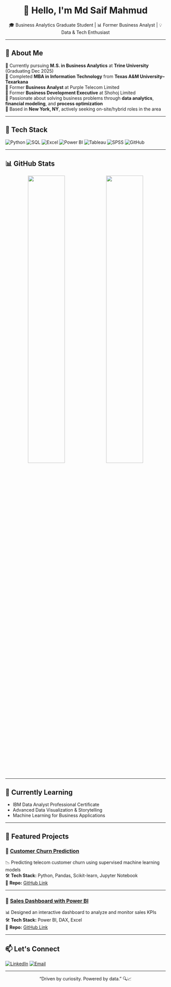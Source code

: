 <h1 align="center">👋 Hello, I'm Md Saif Mahmud</h1>

<p align="center">
🎓 Business Analytics Graduate Student | 📊 Former Business Analyst | 💡 Data & Tech Enthusiast  
</p>

---

## 🚀 About Me

🔹 Currently pursuing **M.S. in Business Analytics** at **Trine University** (Graduating Dec 2025)  
🔹 Completed **MBA in Information Technology** from **Texas A&M University–Texarkana**  
🔹 Former **Business Analyst** at Purple Telecom Limited  
🔹 Former **Business Development Executive** at Shohoj Limited  
🔹 Passionate about solving business problems through **data analytics**, **financial modeling**, and **process optimization**  
🔹 Based in **New York, NY**, actively seeking on-site/hybrid roles in the area  

---

## 🧰 Tech Stack

![Python](https://img.shields.io/badge/Python-306998?style=for-the-badge&logo=python&logoColor=white)
![SQL](https://img.shields.io/badge/SQL-FFCA28?style=for-the-badge&logo=postgresql&logoColor=black)
![Excel](https://img.shields.io/badge/Excel-217346?style=for-the-badge&logo=microsoft-excel&logoColor=white)
![Power BI](https://img.shields.io/badge/PowerBI-F2C811?style=for-the-badge&logo=powerbi&logoColor=black)
![Tableau](https://img.shields.io/badge/Tableau-E97627?style=for-the-badge&logo=tableau&logoColor=white)
![SPSS](https://img.shields.io/badge/SPSS-0044A3?style=for-the-badge&logo=ibm&logoColor=white)
![GitHub](https://img.shields.io/badge/GitHub-181717?style=for-the-badge&logo=github&logoColor=white)

---

## 📊 GitHub Stats

<p align="center">
  <img width="48%" src="https://github-readme-stats.vercel.app/api?username=mdsaifmahmud&show_icons=true&theme=radical" />
  <img width="48%" src="https://github-readme-streak-stats.herokuapp.com/?user=mdsaifmahmud&theme=radical" />
</p>

---

## 🧠 Currently Learning

- IBM Data Analyst Professional Certificate  
- Advanced Data Visualization & Storytelling  
- Machine Learning for Business Applications  

---

## 🌟 Featured Projects

### 📌 [Customer Churn Prediction](https://github.com/mdsaifmahmud/churn-prediction)
📉 Predicting telecom customer churn using supervised machine learning models  
🛠 **Tech Stack:** Python, Pandas, Scikit-learn, Jupyter Notebook  
📂 **Repo:** [GitHub Link](https://github.com/mdsaifmahmud/churn-prediction)

---

### 📌 [Sales Dashboard with Power BI](https://github.com/mdsaifmahmud/sales-dashboard)
📊 Designed an interactive dashboard to analyze and monitor sales KPIs  
🛠 **Tech Stack:** Power BI, DAX, Excel  
📂 **Repo:** [GitHub Link](https://github.com/mdsaifmahmud/sales-dashboard)

---

## 📫 Let's Connect

[![LinkedIn](https://img.shields.io/badge/LinkedIn-0A66C2?style=for-the-badge&logo=linkedin&logoColor=white)](https://linkedin.com/in/mdsaifmahmud)
[![Email](https://img.shields.io/badge/Email-D14836?style=for-the-badge&logo=gmail&logoColor=white)](mailto:md.saifmahmud@example.com)

---

<p align="center">
  “Driven by curiosity. Powered by data.” 🔍📈  
</p>
